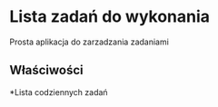 # Lista zadań do wykonania
Prosta aplikacja do zarzadzania zadaniami
## Właściwości
*Lista codziennych zadań